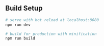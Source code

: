 ## Build Setup

``` bash
# serve with hot reload at localhost:8080
npm run dev

# build for production with minification
npm run build
```
